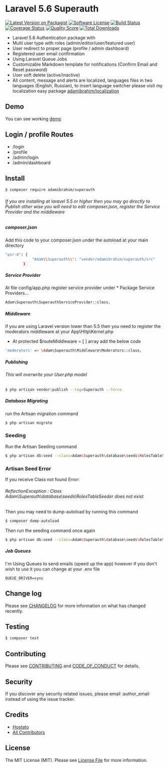 # Laravel 5.6 Superauth

[![Latest Version on Packagist][ico-version]][link-packagist]
[![Software License][ico-license]](LICENSE.md)
[![Build Status][ico-travis]][link-travis]
[![Coverage Status][ico-scrutinizer]][link-scrutinizer]
[![Quality Score][ico-code-quality]][link-code-quality]
[![Total Downloads][ico-downloads]][link-downloads]

- Laravel 5.6 Authentication package with
- Multi user type with roles (admin/editor/user/featured user)
- User redirect to proper page (profile / admin dashboard)
- Registered user email confirmation 
- Using Laravel Queue Jobs 
- Customizable Markdown template for notifications (Confirm Email and Reset password)
- User soft delete (active/inactive)
- All content, message and alerts are localized, languages files in two languages (English, Russian), to insert language switcher please visit my localization easy package [adamibrahim/localization](https://github.com/adamibrahim/localization)


## Demo

You can see working [demo](http://admin.hostato.com)

## Login / profile Routes 
- /login
- /profile
- /admin/login
- /admin/dashboard

## Install

``` bash
$ composer require adamibrahim/superauth
```

###### If you are installing at laravel 5.5 or higher then you may go directly to Publish other wise you will need to edit composer.json, register the Service Provider and the middleware

##### composer.json

Add this code to your composer.json under the autoload at your main directory

``` bash
"psr-4": {
            "Adam\\Superauth\\": "vendor/adamibrahim/superauth/src"
        }
```

##### Service Provider

At file config/app.php register service provider under * Package Service Providers...

``` bash
Adam\Superauth\SuperauthServiceProvider::class,
```
##### Middleware 

if you are using Laravel version lower than 5.5 then you need to register the moderators middleware at your App\Http\Kernel.php
 - At protected $routeMiddleware = [ ] array add the below code 

``` bash
'moderators' => \Adam\Superauth\Middleware\Moderators::class,
```

##### Publishing

###### This will overwrite your User.php model 

``` bash
$ php artisan vendor:publish --tag=Superauth --force
```

##### Database Migrating

run the Artisan migration command 

``` bash
$ php artisan migrate
```

### Seeding
Run the Artisan Seeding command

``` bash
$ php artisan db:seed --class=Adam\Superauth\database\seeds\RolesTableSeeder
```

### Artisan Seed Error
If you receive Class not found Error: 
###### ReflectionException : Class Adam\Superauth\database\seeds\RolesTableSeeder does not exist
Then you may need to dump-autoload by running this command 
``` bash
$ composer dump-autoload
```

Then run the seeding command once again

``` bash
$ php artisan db:seed --class=Adam\Superauth\database\seeds\RolesTableSeeder
```

##### Job Queues

I'm Using Queues to send emails (speed up the app) 
however if you don't wish to use it you can change at your .env file

```
QUEUE_DRIVER=sync
```


## Change log

Please see [CHANGELOG](CHANGELOG.md) for more information on what has changed recently.

## Testing

``` bash
$ composer test
```

## Contributing

Please see [CONTRIBUTING](CONTRIBUTING.md) and [CODE_OF_CONDUCT](CODE_OF_CONDUCT.md) for details.

## Security

If you discover any security related issues, please email :author_email instead of using the issue tracker.

## Credits

- [Hostato](http://wwww.hostato.com)
- [All Contributors][link-contributors]

## License

The MIT License (MIT). Please see [License File](LICENSE.md) for more information.

[ico-version]: https://img.shields.io/packagist/v/:vendor/:package_name.svg?style=flat-square
[ico-license]: https://img.shields.io/badge/license-MIT-brightgreen.svg?style=flat-square
[ico-travis]: https://img.shields.io/travis/:vendor/:package_name/master.svg?style=flat-square
[ico-scrutinizer]: https://img.shields.io/scrutinizer/coverage/g/:vendor/:package_name.svg?style=flat-square
[ico-code-quality]: https://img.shields.io/scrutinizer/g/:vendor/:package_name.svg?style=flat-square
[ico-downloads]: https://img.shields.io/packagist/dt/:vendor/:package_name.svg?style=flat-square

[link-packagist]: https://packagist.org/packages/adamibrahim/superauth
[link-travis]: https://travis-ci.org/:vendor/:package_name
[link-scrutinizer]: https://scrutinizer-ci.com/g/:vendor/:package_name/code-structure
[link-code-quality]: https://scrutinizer-ci.com/g/:vendor/:package_name
[link-downloads]: https://packagist.org/packages/adamibrahim/superauth
[link-author]: https://github.com/adamibrahim
[link-contributors]: ../../contributors